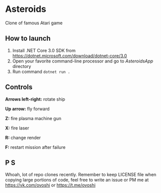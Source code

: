# Asteroids
Clone of famous Atari game

## How to launch
1.  Install .NET Core 3.0 SDK from <https://dotnet.microsoft.com/download/dotnet-core/3.0>
2.  Open your favorite command-line processor and go to *AsteroidsApp* directory
3.  Run command `dotnet run .`

## Controls
**Arrows left-right:** rotate ship

**Up arrow:** fly forward

**Z:** fire plasma machine gun

**X:** fire laser

**R:** change render

**F:** restart mission after failure

## P S
Whoah, lot of repo clones recently. 
Remember to keep LICENSE file when copying large portions of code, 
feel free to write an issue or PM me at <https://vk.com/ovoshi> or <https://t.me/ovoshi>